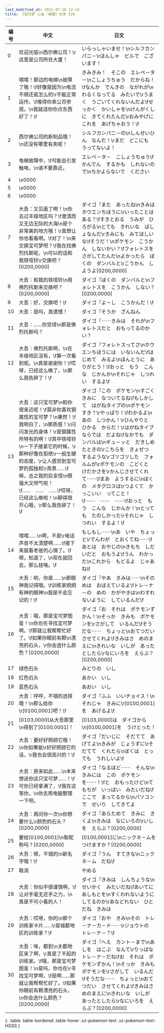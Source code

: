 ```yaml
---
last_modified_at: 2021-07-18 13:14
title: 《宝可梦 心金／魂银》文本 529
---
```

| 编号 | 中文 | 日文 |
| ---- | ---- | ---- |
| 0 | 欢迎光临\n西尔佛公司！\r这里是公司所在大厦！ | いらっしゃいませ！\nシルフカンパニ－\rほんしゃ　ビルで　ございます！ |
| 1 | 喂喂！那边的电梯\n故障了哦！\f好像是因为\n电流不顺还是怎么的\r不能正常运作。\f难得你来公司参观，\n我就送你你点东西好了！\f | きみきみ！　そこの　エレベ－タ－\nこしょうちゅう　だからね！\fなんか　でんきの　ながれが\nわるくなってる　みたいで\rうまく　うごいてくれないんだよ\fせっかく　かいしゃを\nけんがくしに　きてくれたんだ\rおみやげに　これを　あげちゃおう！\f |
| 2 | 西尔佛公司的新制品哦！\n还没有哪里有卖呢！ | シルフカンパニ－の\nしんせいひん　なんだ！\rまだ　どこにも　うってないよ！ |
| 3 | 电梯故障中，\f可能会引发触电，\n请不要靠近。 | エレベ－タ－　こしょうちゅう\fかんでん　するかも　しれないので\nちかよらないで　ください |
| 4 | \x0000 |  |
| 5 | \x0000 |  |
| 6 | \x0000 |  |
| 7 | 大吾：又见面了啊！\n你去过丰缘地区吗？\f澄清而又无边无际的大海\n是个非常美的地方哦！\r真想让你也看看啊。\f对了！\n来交换宝可梦吧？\f我在找佛烈托斯呢，\n可以的话和我铁哑铃\r交换吧？[0200,0000] | ダイゴ『また　あったね\nきみは　ホウエンちほうに\rいったことは　ある？\fすきとおる　うみが　ひろがる\nとても　きれいな　ばしょなんだ\rきみにも　みてほしいな\fそうだ！\nポケモン　こうかん　しないかい？\fフォレトスを　さがしてたんだ\nよかったら　ぼくの　ダンバルと\rこうかん　しようよ[0200,0000] |
| 8 | 大吾：和我的铁哑铃\n用佛烈托斯来交换吧？[0200,0000] | ダイゴ『ぼくの　ダンバルと\nフォレトスを　こうかん　しない？[0200,0000] |
| 9 | 大吾：好，交换吧！\f | ダイゴ『よ－し　こうかんだ！\f |
| 10 | 大吾：是吗，真遗憾！ | ダイゴ『そうか　ざんねん |
| 11 | 大吾：……你觉得\n那是佛烈托斯吗？ | ダイゴ『⋯⋯きみは　それが\nフォレトスだと　おもってるのかい？ |
| 12 | 大吾：佛烈托斯啊，\n在丰缘地区没有，\f第一次看到呢。\n真是谢谢你！\f哎呀，已经这么晚了，\n那么我告辞了！\f | ダイゴ『フォレトスってさ\nホウエンちほうには　いないんだ\fはじめて　みるよ\nほんとうに　ありがとう！\fおっと　もう　こんな　じかんか\nそれじゃ　しつれい　するよ\f |
| 13 | 大吾：这只宝可梦\n和你很亲近呢！\f莫非你喜欢钢属性的宝可梦？\n果然！\f我明白了，\n那质感！\r闪闪发光的身体！\r是钢属性所特有的啊！\f其中铁哑铃\n一下子搂紧它的时候，\r那种好像在拒绝\r一般生硬的态度，\r让人感觉到宝可梦的孤独和\r高贵……\f嘛，总之我的巨金怪\n既强大又帅气啦！\f……　……　……\f哎呀，已经这么晚啦！\n聊得很开心哦，\r那么我告辞了！\f | ダイゴ『この　ポケモン\nすごく　きみに　なついてるね\fもしかして　はがねタイプの\nポケモン　すき？\rやっぱり！\fわかるよ\nあの　しつかん！\rひんやりと　ひかる　からだ！\rはがねタイプ　ならでは　だよね\fなかでも　ダンバルは\nギュ－ッと　だきしめたときの\rこちらを　きょぜつ　するような\rゴツゴツした　フォルムが\rポケモンの　こどくと　けだかさを\rかんじさせてくれて⋯⋯\fまあ　ようするに\nぼくの　メタグロスは\rつよくて　かっこいい　ってこと！\f⋯⋯　⋯⋯　⋯⋯\fおっと　もう　こんな　じかんか！\nとっても　たのしかった\rそれじゃ　しつれい　するよ！\f |
| 14 | 喂喂……\n啊，不是\r电话声音不太清楚啊……\f接下来就看老爸的心情了。\f嗯，知道了，\n现在就回去，那么挂咯。\f | もしもし⋯⋯\nあ　いや　ちょっと\rでんわが　とおくてね⋯⋯\fあとは　おやじの\nきもち　しだいだと　おもうよ\fうん　わかった\nこれから　もどるよ　じゃあね\f |
| 15 | 大吾：哟，你是……\n那眼神我记得哦。\f训练家炯炯有神的眼神\n我是不会忘记的！\f | ダイゴ『やあ　きみは⋯⋯\nそのめは　おぼえているよ\fトレ－ナ－の　めの　かがやきは\nわすれないように　しているんだ\f |
| 16 | 大吾：哦，那是宝可梦图鉴！\n你也在寻找宝可梦啊。\f那就让我帮帮忙好了。\f如果你眼前有颗\n漂亮的石头，\r你会选什么颜色？[0200,0000] | ダイゴ『お　それは　ポケモンずかん！\nそっか　きみも　ポケモンを\rさがして　いるんだ\fそうだな⋯⋯　ちょっと\nおてつだい　させてくれよ\fきみはさ　めのまえに\nきれいな　いしが　あったとしたら\rなにいろを　えらぶ？[0200,0000] |
| 17 | 绿色石头 | みどりの　いし |
| 18 | 红色石头 | あかい　いし |
| 19 | 蓝色石头 | あおい　いし |
| 20 | 大吾：呼呼，不错的选择哦！\n那么给你\r[0100,0001]吧！\f | ダイゴ『ふふ　いいチョイス！\nそれじゃ　きみに\r[0100,0001]を　あげるよ\f |
| 21 | [0103,0000]从大吾那里\n得到了[0100,0001]！ | [0103,0000]は　ダイゴから\n[0100,0001]を　うけとった！ |
| 22 | 大吾：要好好照顾它哦！\n你如果能\r好好照顾它的话，\r我也会很高兴的！\f | ダイゴ『だいじに　そだてて　あげてよ\nきみが　じょうずに\rそだてて　くれたら\rぼくは　とっても　うれしいよ\f |
| 23 | 大吾：原来如此……\n本来想送你这只宝可梦……！\f可你已经拿满了，\f我在这等你，\n你去用电脑整理一下吧。 | ダイゴ『なるほど⋯⋯　そんな\nきみには　この　ポケモンを⋯⋯！\fと　おもったけど\nてもちが　いっぱい　みたいだね\fここで　まってるから\nパソコンで　せいり　してきてよ |
| 24 | 大吾：再问你一次\n你想要什么\r颜色的石头？[0200,0000] | ダイゴ『あらためて　きみに　きくよ\nきみは　なにいろの\rいしを　えらぶ？[0200,0000] |
| 25 | 要给[0100,0001]\n取昵称吗？[0200,0000] | [0100,0001]に\nニックネ－ムを　つけますか？[0200,0000] |
| 26 | 大吾：嗯，不错的\n新名字哦！\f | ダイゴ『うん　すてきな\nニックネ－ム　だね\f |
| 27 | 取消 | やめる |
| 28 | 大吾：你似乎很谨慎啊，\f让对手毫无还手之力，\n真是不可小看的人！ | ダイゴ『きみは　しんちょうな\nせいかく　みたいだね\fあいてに　あしもとを\nすくわれないように　してるのか\rあなどれない　ひとだね　きみは |
| 29 | 大吾：哎呀，你的\n那个训练家卡片……\r是城都地区的训练家？\f | ダイゴ『おや　きみ\nその　トレ－ナ－カ－ド⋯⋯\rジョウトの　トレ－ナ－？\f |
| 30 | 大吾：唉，都到\n关都地区来了啊，\r真是了不起的训练家。\f哦，那是宝可梦图鉴！\n是吗，你也在\r寻找宝可梦啊，\f是啊……那就让我帮帮忙好了。\f如果你眼前有颗漂亮的石头，\n你会选什么颜色？[0200,0000] | ダイゴ『へえ　カント－まで\nあしを　はこぶ　なんて\rりっぱな　トレ－ナ－だね\fお　それは　ポケモンずかん！\nそっか　きみも　ポケモンを\rさがして　いるんだ\fそうだな⋯⋯　ちょっと\nおてつだい　させてくれよ\fきみはさ　めのまえに\nきれいな　いしが　あったとしたら\rなにいろを　えらぶ？[0200,0000] |
{: .table .table-bordered .table-hover .xz-pokemon-text .xz-pokemon-text-HGSS }